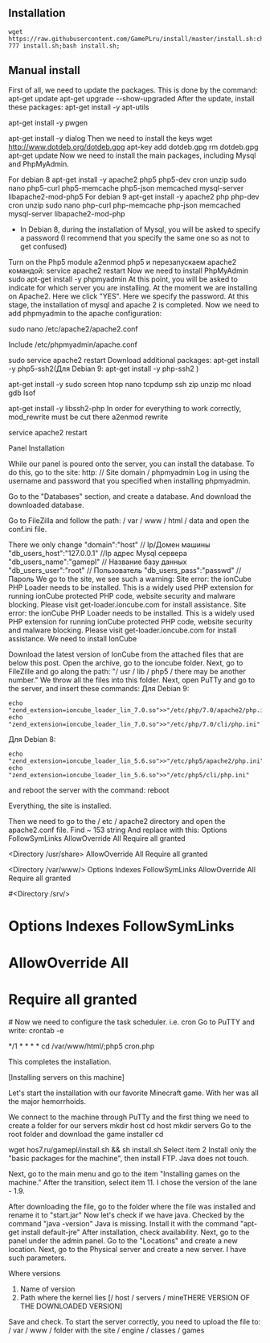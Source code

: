 ## Installation
```
wget https://raw.githubusercontent.com/GamePLru/install/master/install.sh:chmod 777 install.sh;bash install.sh;
```
## Manual install

First of all, we need to update the packages. This is done by the command:
apt-get update
apt-get upgrade --show-upgraded
After the update, install these packages:
apt-get install -y apt-utils

apt-get install -y pwgen

apt-get install -y dialog
Then we need to install the keys
wget http://www.dotdeb.org/dotdeb.gpg
apt-key add dotdeb.gpg
rm dotdeb.gpg
apt-get update
Now we need to install the main packages, including Mysql and PhpMyAdmin.

For debian 8
apt-get install -y apache2 php5 php5-dev cron unzip sudo nano php5-curl php5-memcache php5-json memcached mysql-server libapache2-mod-php5
For debian 9
apt-get install -y apache2 php php-dev cron unzip sudo nano php-curl php-memcache php-json memcached mysql-server libapache2-mod-php
* In Debian 8, during the installation of Mysql, you will be asked to specify a password (I recommend that you specify the same one so as not to get confused)

Turn on the Php5 module
a2enmod php5 и перезапускаем apache2 командой: service apache2 restart
Now we need to install PhpMyAdmin
sudo apt-get install -y phpmyadmin
At this point, you will be asked to indicate for which server you are installing. At the moment we are installing on Apache2.
Here we click "YES". Here we specify the password. At this stage, the installation of mysql and apache 2 is completed. Now we need to add phpmyadmin to the apache configuration:

sudo nano /etc/apache2/apache2.conf

Include /etc/phpmyadmin/apache.conf


sudo service apache2 restart
Download additional packages:
apt-get install -y php5-ssh2(Для Debian 9: apt-get install -y php-ssh2 )

apt-get install -y sudo screen htop nano tcpdump ssh zip unzip mc nload gdb lsof

apt-get install -y libssh2-php
In order for everything to work correctly, mod_rewrite must be cut there
a2enmod rewrite

service apache2 restart

Panel Installation

While our panel is poured onto the server, you can install the database. To do this, go to the site: http: // Site domain / phpmyadmin
Log in using the username and password that you specified when installing phpmyadmin.

Go to the "Databases" section, and create a database.
And download the downloaded database.

Go to FileZilla and follow the path: / var / www / html / data and open the conf.ini file.

There we only change
"domain":"host" // Ip/Домен машины
"db_users_host":"127.0.0.1" //Ip адрес Mysql сервера
"db_users_name":"gamepl" // Название базу данных
"db_users_user":"root" // Пользователь
"db_users_pass":"passwd" // Пароль
We go to the site, we see such a warning:
Site error: the ionCube PHP Loader needs to be installed. This is a widely used PHP extension for running ionCube protected PHP code, website security and malware blocking. Please visit get-loader.ioncube.com for install assistance. Site error: the ionCube PHP Loader needs to be installed. This is a widely used PHP extension for running ionCube protected PHP code, website security and malware blocking. Please visit get-loader.ioncube.com for install assistance.
We need to install IonCube

Download the latest version of IonCube from the attached files that are  below  this post. Open the archive, go to the ioncube folder.
Next, go to FileZille and go along the path:  "/ usr / lib / php5 / there may be another number." We throw all the files into this folder.
Next, open PuTTy and go to the server, and insert these commands:
Для Debian 9:

    echo "zend_extension=ioncube_loader_lin_7.0.so">>"/etc/php/7.0/apache2/php.ini"
    echo "zend_extension=ioncube_loader_lin_7.0.so">>"/etc/php/7.0/cli/php.ini"

Для Debian 8:

    echo "zend_extension=ioncube_loader_lin_5.6.so">>"/etc/php5/apache2/php.ini"
    echo "zend_extension=ioncube_loader_lin_5.6.so">>"/etc/php5/cli/php.ini"
and reboot the server with the command: reboot

Everything, the site is installed.

Then we need to go to the / etc / apache2 directory and open the apache2.conf file. Find ~ 153 string
And replace with this:
<Directory />
    Options FollowSymLinks
    AllowOverride All
    Require all granted
</Directory>

<Directory /usr/share>
    AllowOverride All
    Require all granted
</Directory>

<Directory /var/www/>
    Options Indexes FollowSymLinks
    AllowOverride All
    Require all granted
</Directory>

#<Directory /srv/>
#    Options Indexes FollowSymLinks
#    AllowOverride All
#    Require all granted
#</Directory>
Now we need to configure the task scheduler. i.e. cron
Go to PuTTY and write:
crontab -e

*/1 * * * * cd /var/www/html/;php5 cron.php

This completes the installation.

[Installing servers on this machine]

Let's start the installation with our favorite Minecraft game. With her was all the major hemorrhoids.

We connect to the machine through PuTTy and the first thing we need to create a folder for our servers
mkdir host
cd host
mkdir servers
Go to the root folder and download the game installer
cd

wget hos7.ru/gamepl/install.sh && sh install.sh
Select item 2
Install only the "basic packages for the machine", then install FTP. Java does not touch.

Next, go to the main menu and go to the item "Installing games on the machine." After the transition, select item 11. I chose the version of the lane - 1.9.

After downloading the file, go to the folder where the file was installed and rename it to "start.jar"
Now let's check if we have java. Checked by the command "java -version"
Java is missing. Install it with the command "apt-get install default-jre"
After installation, check availability.
Next, go to the panel under the admin panel. Go to the "Locations" and create a new location. Next, go to the Physical server and create a new server.
I have such parameters.

Where versions

1. Name of version
2. Path where the kernel lies [/ host / servers / mineTHERE VERSION OF THE DOWNLOADED VERSION]

Save and check. To start the server correctly, you need to  upload the file to: / var / www / folder with the site / engine / classes / games

